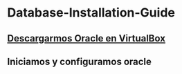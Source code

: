 # Database-Installation-Guide
## [Descargarmos Oracle en VirtualBox](Descargarmos.md)
## Iniciamos y configuramos oracle 

